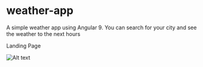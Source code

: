 # weather-app
A simple weather app using Angular 9. You can search for your city and see the weather to the next hours

Landing Page

![Alt text](https://user-images.githubusercontent.com/39165280/74788997-2785bb80-5292-11ea-8ea1-ee161d5ea836.PNG?raw=true "Title")
